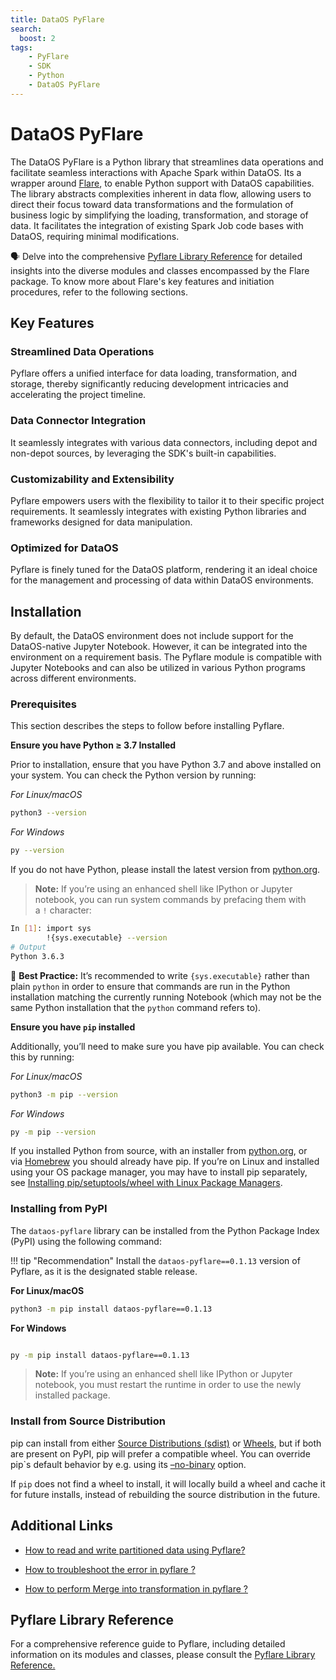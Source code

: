 ```yaml
---
title: DataOS PyFlare
search:
  boost: 2
tags:
    - PyFlare
    - SDK
    - Python
    - DataOS PyFlare
---
```



# DataOS PyFlare

The DataOS PyFlare is a Python library that streamlines data operations and facilitate seamless interactions with Apache Spark within DataOS. Its a wrapper around [Flare](/resources/stacks/flare/), to enable Python support with DataOS capabilities. The library abstracts complexities inherent in data flow, allowing users to direct their focus toward data transformations and the formulation of business logic by simplifying the loading, transformation, and storage of data. It facilitates the integration of existing Spark Job code bases with DataOS, requiring minimal modifications.

<aside class="callout">
🗣 Delve into the comprehensive <a href="/api_docs/dataos_pyflare/docs/pyflare.html">Pyflare Library Reference</a> for detailed insights into the diverse modules and classes encompassed by the Flare package. To know more about Flare's key features and initiation procedures, refer to the following sections.
</aside>


## Key Features

### **Streamlined Data Operations**

Pyflare offers a unified interface for data loading, transformation, and storage, thereby significantly reducing development intricacies and accelerating the project timeline.

### **Data Connector Integration**

It seamlessly integrates with various data connectors, including depot and non-depot sources, by leveraging the SDK's built-in capabilities.

### **Customizability and Extensibility**

Pyflare empowers users with the flexibility to tailor it to their specific project requirements. It seamlessly integrates with existing Python libraries and frameworks designed for data manipulation.

### **Optimized for DataOS**

Pyflare is finely tuned for the DataOS platform, rendering it an ideal choice for the management and processing of data within DataOS environments.

## Installation

By default, the DataOS environment does not include support for the DataOS-native Jupyter Notebook. However, it can be integrated into the environment on a requirement basis. The Pyflare module is compatible with Jupyter Notebooks and can also be utilized in various Python programs across different environments. 

<!-- provided that the necessary JAR files are incorporated.

><b>Note:</b> If you are using DataOS-native Jupyter Notebooks or Python environment, you can skip the installation part and directly navigate to the <a href="#getting-started">Getting Started</a> section as the JAR files and modules are included automatically as part of the environment setup. -->

### **Prerequisites**

This section describes the steps to follow before installing Pyflare.

**Ensure you have Python ≥ 3.7 Installed**

Prior to installation, ensure that you have Python 3.7 and above installed on your system. You can check the Python version by running:

*For Linux/macOS*

```bash
python3 --version
```

*For Windows*

```bash
py --version
```

If you do not have Python, please install the latest version from [python.org](https://www.python.org/).


> <b>Note:</b> If you’re using an enhanced shell like IPython or Jupyter notebook, you can run system commands by prefacing them with a <code>!</code> character:

```bash
In [1]: import sys
        !{sys.executable} --version
# Output
Python 3.6.3
```

<aside class="best-practice">

📖 <b>Best Practice:</b> It’s recommended to write <code>{sys.executable}</code> rather than plain <code>python</code> in order to ensure that commands are run in the Python installation matching the currently running Notebook (which may not be the same Python installation that the <code>python</code> command refers to).

</aside>

**Ensure you have `pip` installed**

Additionally, you’ll need to make sure you have pip available. You can check this by running:

*For Linux/macOS*

```bash
python3 -m pip --version
```

*For Windows*

```bash
py -m pip --version
```

If you installed Python from source, with an installer from [python.org](https://www.python.org/), or via [Homebrew](https://brew.sh/) you should already have pip. If you’re on Linux and installed using your OS package manager, you may have to install pip separately, see [Installing pip/setuptools/wheel with Linux Package Managers](https://packaging.python.org/en/latest/guides/installing-using-linux-tools/).



### **Installing from PyPI**

The `dataos-pyflare` library can be installed from the Python Package Index (PyPI) using the following command:

!!! tip "Recommendation" 
    Install the `dataos-pyflare==0.1.13` version of Pyflare, as it is the designated stable release.

**For Linux/macOS**

```bash
python3 -m pip install dataos-pyflare==0.1.13

```

**For Windows**

```bash

py -m pip install dataos-pyflare==0.1.13
```

><b>Note:</b> If you’re using an enhanced shell like IPython or Jupyter notebook, you must restart the runtime in order to use the newly installed package.


### **Install from Source Distribution**

pip can install from either [Source Distributions (sdist)](https://files.pythonhosted.org/packages/b8/f7/aab336433a50d0ebd8eee9cce96bfaadc37c456dad47bbd3836d637fd916/dataos-pyflare-0.1.6.tar.gz) or [Wheels](https://files.pythonhosted.org/packages/78/6b/c350ee12542572e8cb3faf311c5c96772d326655d59c2ba771dafcf70343/dataos_pyflare-0.1.6-py3-none-any.whl), but if both are present on PyPI, pip will prefer a compatible wheel. You can override pip`s default behavior by e.g. using its [–no-binary](https://pip.pypa.io/en/latest/cli/pip_install/#install-no-binary) option.

If `pip` does not find a wheel to install, it will locally build a wheel and cache it for future installs, instead of rebuilding the source distribution in the future.

<!-- 
## Getting Started

The following code snippet exemplifies the configuration of a Flare session for generating fictitious data, applying transformations, and saving the results to Icebase depot.

### **Import the Requisite Libraries**

```python
from pyspark.sql import Row
from pyspark.sql.functions import col
from pyflare.sdk import load, save, session_builder
```

### **Data loading**

```python
# Load Iceberg data from Lakehouse
df = load(name="dataos://lakehouse:test_crm/product_data", format="iceberg")
df.show(10)

```

### **DataOS Configuration**

The DataOS configuration is established with the DataOS Fully Qualified Domain Name (FQDN) and an authentication token.

```python
DATAOS_FQDN = "{{fully-qualified-domain-name-of-dataos-instance}}" # e.g. sunny-prawn.dataos.app
token = "{{dataos-user-apikey-token}}" # e.g. abcdefghijklmnopqrstuvwxyz=
```

The apikey `token` can be obtained by executing the following command on the CLI:

```bash
dataos-ctl user apikey get

# Expected Output
INFO[0000] 🔑 user apikey get...                         
INFO[0000] 🔑 user apikey get...complete                 

                                                   TOKEN                                                   │  TYPE  │        EXPIRATION         │                   NAME                     
───────────────────────────────────────────────────────────────────────────────────────────────────────────┼────────┼───────────────────────────┼────────────────────────────────────────────
  dG9rZW5faG9wZWZ1bGx5X2xvdWRsedHJpa2luZ19uZXd0LmFiMzAyMTdjLTExYzAtNDg2Yi1iZjEyLWJkMjY1ZWM2YzgwOA==     │ apikey │ 2025-04-13T05:30:00+05:30 │ token_hopefully_loudly_striking_newt       
  dG9rZW5fdGlnaHRseV9uZWVkbGVzcX2xpYmVyYWxfcGFuZ29saW4uNTY0ZDc4ZTQtNWNhMy00YjI1LWFkNWMtYmFlMTcwYTM5MWU1 │ apikey │ 2025-04-11T05:30:00+05:30 │ token_tightly_needlessly_liberal_pangolin  
```
If there are no apikey's present, create a new one by using the `create` command as shown below:

```bash
dataos-ctl user apikey create
```

### **Flare Session Setup**

A Flare session can be created using the configuration settings using the `SparkSessionBuilder()`. This session serves as the foundation for subsequent data operations.

```python
# Spark configuration settings
sparkConf = [
    ("spark.app.name", "Pyflare App"),
    ("spark.master", "local[*]"),
]

# Build the session
spark = session_builder.SparkSessionBuilder(log_level="INFO") \
    .with_spark_conf(sparkConf) \
    .with_user_apikey(token) \
    .with_dataos_fqdn(DATAOS_FQDN) \
    .with_depot(depot_name="${{lakehouse}}", acl="rw") \
    .build_session()

```

### **Data Storage**

The `save` method is used to store the transformed DataFrame in the designated destination (`dataos://${{depot_name}}:${{Schema}}/${{table_name}}`) in respective format. For example:

```python
# Save the DataFrame to DataOS with specified path
save(name="dataos://lakehouse:sandbox3/test_pyflare2", dataframe=df, format="iceberg", mode="overwrite")

```

### **Data Retrieval**

The `load` method is employed to retrieve data from a specified source (`dataos://${{depot_name}}:${{Schema}}/${{table_name}}`) in respective format. The result is a governed DataFrame. For example:


```python
# Read data from DataOS using Iceberg format and display the first 10 records
load(name="dataos://lakehouse:sandbox3/test_pyflare2", format="iceberg").show(10)

# Count the total number of records in the stored dataset
load(name="dataos://lakehouse:sandbox3/test_pyflare2", format="iceberg").count()
```

### **Session Termination**

The Spark session is terminated at the end of the code execution.

```python
# Stop the session
spark.stop()
```

## Code Samples

- [ How to read and write partitioned data within Icebase Depot using Pyflare?](/api_docs/dataos_pyflare/code_samples/read_write_partitioned_data/)

- [How to overwrite dynamic Iceberg partitions using Pyflare?](/api_docs/dataos_pyflare/code_samples/overwrite_dynamic_iceberg_partitions/)

- [How to write data in Avro format from Iceberg using Pyflare?](/api_docs/dataos_pyflare/code_samples/write_avro_read_iceberg/) -->


## Additional Links

- [ How to read and write partitioned data using Pyflare?](/api_docs/dataos_pyflare/code_samples/lakehouse_pyflare/#partitioning-in-iceberg)

- [How to troubleshoot the error in pyflare ?](/api_docs/dataos_pyflare/troubleshoot/)

- [How to perform Merge into transformation in pyflare ?](/api_docs/dataos_pyflare/code_samples/lakehouse_pyflare/#merge-into-iceberg-table)

## Pyflare Library Reference

For a comprehensive reference guide to Pyflare, including detailed information on its modules and classes, please consult the [Pyflare Library Reference.](/api_docs/dataos_pyflare/docs/pyflare.html)





